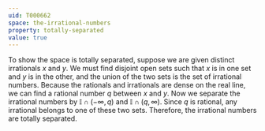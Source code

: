 ```yaml
---
uid: T000662
space: the-irrational-numbers
property: totally-separated
value: true
---
```

To show the space is totally separated, suppose we are given distinct irrationals $x$ and $y$.  We must find disjoint open sets such that $x$ is in one set and $y$ is in the other, and the union of the two sets is the set of irrational numbers.    Because the rationals and irrationals are dense on the real line, we can find a rational number $q$ between $x$ and $y$.  Now we separate the irrational numbers by $\mathbb{I} \cap ( - \infty , q)$ and $\mathbb{I} \cap (q , \infty)$. Since $q$ is rational, any irrational belongs to one of these two sets. Therefore, the irrational numbers are totally separated.

